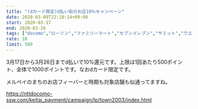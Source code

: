 ```yaml
---
title: "(dカード限定)d払い街のお店10％キャンペーン"
date: 2020-03-09T22:18:14+09:00
start: 2020-03-17
end: 2020-03-26
tags: ["docomo","ローソン","ファミリーマート","セブンイレブン","サミット","ウエルシア","マツモトキヨシ","セイムス","ココカラファイン","トモズ","東急ハンズ","ビックカメラ","松屋","吉野家","ガスト","牛角"]
rate: 10
limit: 500
---
```


3月17日から3月26日までd払いで10%還元です。上限は1回あたり500ポイント、全体で1000ポイントです。なおdカード限定です。

メルペイのまちのお店フィーバーと時期も対象店舗も似通ってますね。

https://nttdocomo-ssw.com/keitai_payment/campaign/lp/town2003/index.html
